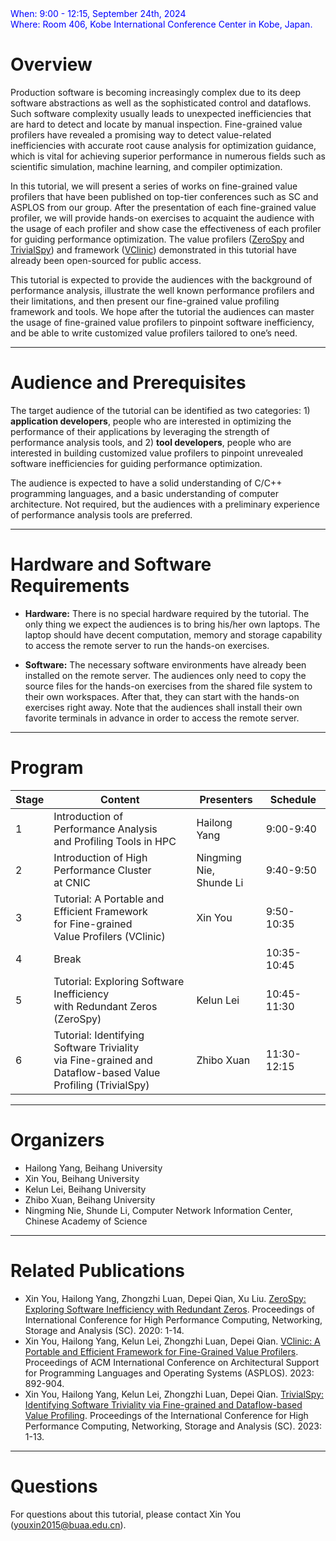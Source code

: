 <font color=Blue>
When: 9:00 - 12:15, September 24th, 2024
<br />
Where: Room 406, Kobe International Conference Center in Kobe, Japan.
</font>

# Overview

Production software is becoming increasingly complex due to its deep software abstractions as well as the
sophisticated control and dataflows. Such software complexity usually leads to unexpected inefficiencies that
are hard to detect and locate by manual inspection. Fine-grained value profilers have revealed a promising way
to detect value-related inefficiencies with accurate root cause analysis for optimization guidance, which is vital
for achieving superior performance in numerous fields such as scientific simulation, machine learning, and
compiler optimization. 

In this tutorial, we will present a series of works on fine-grained value profilers that
have been published on top-tier conferences such as SC and ASPLOS from our group. After the presentation of each
fine-grained value profiler, we will provide hands-on exercises to acquaint the audience with the usage of each
profiler and show case the effectiveness of each profiler for guiding performance optimization. The value profilers ([ZeroSpy](https://github.com/JerryYouxin/zerospy_for_SC20) and [TrivialSpy](https://github.com/tiny-111/TrivialSpy-artifact)) and framework ([VClinic](https://github.com/VClinic/VClinic)) demonstrated in this tutorial have already been open-sourced for public access.

This tutorial is expected to provide the audiences with the background of performance analysis,
illustrate the well known performance profilers and their limitations, and then present our fine-grained value profiling framework and tools. We hope after the tutorial the audiences can master
the usage of fine-grained value profilers to pinpoint software inefficiency, and be able to write
customized value profilers tailored to one’s need.

---

# Audience and Prerequisites

The target audience of the tutorial can be identified as two categories: 1) **application developers**,
people who are interested in optimizing the performance of their applications by leveraging the
strength of performance analysis tools, and 2) **tool developers**, people who are interested in building
customized value profilers to pinpoint unrevealed software inefficiencies for guiding performance
optimization.

The audience is expected to have a solid understanding of C/C++ programming languages, and a
basic understanding of computer architecture. Not required, but the audiences with a preliminary
experience of performance analysis tools are preferred.

---

# Hardware and Software Requirements

- **Hardware:** There is no special hardware required by the tutorial. The only thing we expect the
audiences is to bring his/her own laptops. The laptop should have decent computation, memory
and storage capability to access the remote server to run the hands-on exercises.

- **Software:** The necessary software environments have already been installed on the remote server. The audiences only need to copy the source files for
the hands-on exercises from the shared file system to their own workspaces. After that, they can start with
the hands-on exercises right away. Note that the audiences shall install their own favorite terminals in advance in order to access the remote server.

---

# Program

Stage | Content | Presenters | Schedule
-------- | ----- | ----- | ----
1 | Introduction of Performance Analysis <br>and Profiling Tools in HPC | Hailong Yang | 9:00-9:40
2 | Introduction of High Performance Cluster<br> at CNIC | Ningming Nie,<br> Shunde Li | 9:40-9:50
3 | Tutorial: A Portable and Efficient Framework<br> for Fine-grained <br>Value Profilers (VClinic) | Xin You | 9:50-10:35
4 | Break |  | 10:35-10:45 
5 | Tutorial: Exploring Software Inefficiency<br> with Redundant Zeros (ZeroSpy) | Kelun Lei | 10:45-11:30
6 | Tutorial: Identifying Software Triviality<br> via Fine-grained and Dataflow-based Value<br> Profiling (TrivialSpy) | Zhibo Xuan | 11:30-12:15

---

# Organizers

- Hailong Yang, Beihang University
- Xin You, Beihang University
- Kelun Lei, Beihang University
- Zhibo Xuan, Beihang University
- Ningming Nie, Shunde Li, Computer Network Information Center, Chinese Academy of Science

---

# Related Publications

- Xin You, Hailong Yang, Zhongzhi Luan, Depei Qian, Xu Liu. [ZeroSpy: Exploring Software Inefficiency with Redundant Zeros](https://ieeexplore.ieee.org/document/9355303). Proceedings of International Conference for High Performance Computing, Networking, Storage and Analysis (SC). 2020: 1-14.
- Xin You, Hailong Yang, Kelun Lei, Zhongzhi Luan, Depei Qian. [VClinic: A Portable and Efficient Framework for Fine-Grained Value Profilers](https://dl.acm.org/doi/10.1145/3575693.3576934). Proceedings of ACM International Conference on Architectural Support for Programming Languages and Operating Systems (ASPLOS). 2023: 892-904.
- Xin You, Hailong Yang, Kelun Lei, Zhongzhi Luan, Depei Qian. [TrivialSpy: Identifying Software Triviality via Fine-grained and Dataflow-based Value Profiling](https://dl.acm.org/doi/10.1145/3581784.3607052). Proceedings of the International Conference for High Performance Computing, Networking, Storage and Analysis (SC). 2023: 1-13.

---

# Questions

For questions about this tutorial, please contact Xin You (youxin2015@buaa.edu.cn).
